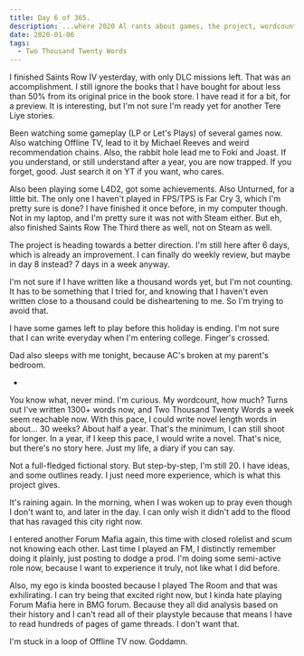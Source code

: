 ```yaml
---
title: Day 6 of 365.
description: ...where 2020 Al rants about games, the project, wordcount, Forum Mafia, and OfflineTV.
date: 2020-01-06
tags:
  - Two Thousand Twenty Words
---
```


I finished Saints Row IV yesterday, with only DLC missions left. That was an accomplishment. I still ignore the books that I have bought for about less than 50% from its original price in the book store. I have read it for a bit, for a preview. It is interesting, but I'm not sure I'm ready yet for another Tere Liye stories. 

Been watching some gameplay (LP or Let's Plays) of several games now. Also watching Offline TV, lead to it by Michael Reeves and weird recommendation chains. Also, the rabbit hole lead me to Foki and Joast. If you understand, or still understand after a year, you are now trapped. If you forget, good. Just search it on YT if you want, who cares.

Also been playing some L4D2, got some achievements. Also Unturned, for a little bit. The only one I haven't played in FPS/TPS is Far Cry 3, which I'm pretty sure is done? I have finished it once before, in my computer though. Not in my laptop, and I'm pretty sure it was not with Steam either. But eh, also finished Saints Row The Third there as well, not on Steam as well.

The project is heading towards a better direction. I'm still here after 6 days, which is already an improvement. I can finally do weekly review, but maybe in day 8 instead? 7 days in a week anyway.

I'm not sure if I have written like a thousand words yet, but I'm not counting. It has to be something that I tried for, and knowing that I haven't even written close to a thousand could be disheartening to me. So I'm trying to avoid that.

I have some games left to play before this holiday is ending. I'm not sure that I can write everyday when I'm entering college. Finger's crossed.

Dad also sleeps with me tonight, because AC's broken at my parent's bedroom. 

-

You know what, never mind. I'm curious. My wordcount, how much? Turns out I've written 1300+ words now, and Two Thousand Twenty Words a week seem reachable now. With this pace, I could write novel length words in about... 30 weeks? About half a year. That's the minimum, I can still shoot for longer. In a year, if I keep this pace, I would write a novel. That's nice, but there's no story here. Just my life, a diary if you can say.

Not a full-fledged fictional story. But step-by-step, I'm still 20. I have ideas, and some outlines ready. I just need more experience, which is what this project gives.


It's raining again. In the morning, when I was woken up to pray even though I don't want to, and later in the day. I can only wish it didn't add to the flood that has ravaged this city right now.


I entered another Forum Mafia again, this time with closed rolelist and scum not knowing each other. Last time I played an FM, I distinctly remember doing it plainly, just posting to dodge a prod. I'm doing some semi-active role now, because I want to experience it truly, not like what I did before.

Also, my ego is kinda boosted because I played The Room and that was exhilirating. I can try being that excited right now, but I kinda hate playing Forum Mafia here in BMG forum. Because they all did analysis based on their history and I can't read all of their playstyle because that means I have to read hundreds of pages of game threads. I don't want that.

I'm stuck in a loop of Offline TV now. Goddamn.